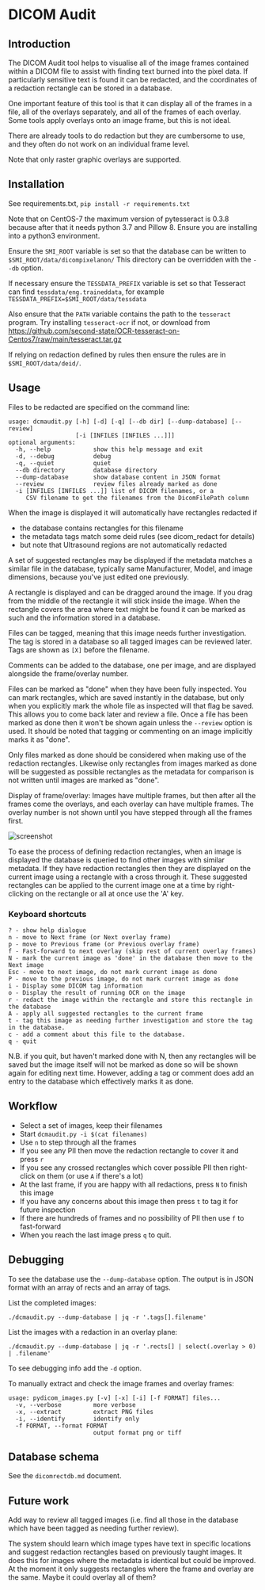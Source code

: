 # DICOM Audit

## Introduction

The DICOM Audit tool helps to visualise all of the image frames contained
within a DICOM file to assist with finding text burned into the pixel data.
If particularly sensitive text is found it can be redacted, and the
coordinates of a redaction rectangle can be stored in a database.

One important feature of this tool is that it can display all of the frames
in a file, all of the overlays separately, and all of the frames of each overlay.
Some tools apply overlays onto an image frame, but this is not ideal.

There are already tools to do redaction but they are cumbersome to use,
and they often do not work on an individual frame level.

Note that only raster graphic overlays are supported.

## Installation

See requirements.txt, `pip install -r requirements.txt`

Note that on CentOS-7 the maximum version of pytesseract is 0.3.8
because after that it needs python 3.7 and Pillow 8. Ensure you are
installing into a python3 environment.

Ensure the `SMI_ROOT` variable is set so that the database can be
written to `$SMI_ROOT/data/dicompixelanon/` This directory can be
overridden with the `--db` option.

If necessary ensure the `TESSDATA_PREFIX` variable is set so that
Tesseract can find `tessdata/eng.traineddata`, for example
`TESSDATA_PREFIX=$SMI_ROOT/data/tessdata`

Also ensure that the `PATH` variable contains the path to the `tesseract`
program.  Try installing `tesseract-ocr` if not, or download from
https://github.com/second-state/OCR-tesseract-on-Centos7/raw/main/tesseract.tar.gz

If relying on redaction defined by rules then ensure the rules are
in `$SMI_ROOT/data/deid/`.

## Usage

Files to be redacted are specified on the command line:

```
usage: dcmaudit.py [-h] [-d] [-q] [--db dir] [--dump-database] [--review]
                   [-i [INFILES [INFILES ...]]]
optional arguments:
  -h, --help            show this help message and exit
  -d, --debug           debug
  -q, --quiet           quiet
  --db directory        database directory
  --dump-database       show database content in JSON format
  --review              review files already marked as done
  -i [INFILES [INFILES ...]] list of DICOM filenames, or a
     CSV filename to get the filenames from the DicomFilePath column
```

When the image is displayed it will automatically have rectangles redacted if
* the database contains rectangles for this filename
* the metadata tags match some deid rules (see dicom_redact for details)
* but note that Ultrasound regions are not automatically redacted

A set of suggested rectangles may be displayed if the metadata matches
a similar file in the database, typically same Manufacturer, Model, and
image dimensions, because you've just edited one previously.

A rectangle is displayed and can be dragged around the image.
If you drag from the middle of the rectangle it will stick inside the image.
When the rectangle covers the area where text might be found it can be
marked as such and the information stored in a database.

Files can be tagged, meaning that this image needs further investigation.
The tag is stored in a database so all tagged images can be reviewed later.
Tags are shown as `[X]` before the filename.

Comments can be added to the database, one per image, and are displayed
alongside the frame/overlay number.

Files can be marked as "done" when they have been fully inspected.
You can mark rectangles, which are saved instantly in the database, but
only when you explicitly mark the whole file as inspected will that
flag be saved.  This allows you to come back later and review a file.
Once a file has been marked as done then it won't be shown again
unless the `--review` option is used. It should be noted that tagging
or commenting on an image implicitly marks it as "done".

Only files marked as done should be considered when making use of
the redaction rectangles. Likewise only rectangles from images marked
as done will be suggested as possible rectangles as the metadata
for comparison is not written until images are marked as "done".

Display of frame/overlay:
Images have multiple frames, but then after all the frames come the overlays, and
each overlay can have multiple frames.
The overlay number is not shown until you have stepped through all the frames first.

![screenshot](../resources/images/dcmaudit.png)

To ease the process of defining redaction rectangles, when an image is
displayed the database is queried to find other images with similar metadata.
If they have redaction rectangles then they are displayed on the current image
using a rectangle with a cross through it. These suggested rectangles can be
applied to the current image one at a time by right-clicking on the rectangle
or all at once use the 'A' key.

### Keyboard shortcuts

```
? - show help dialogue
n - move to Next frame (or Next overlay frame)
p - move to Previous frame (or Previous overlay frame)
f - Fast-forward to next overlay (skip rest of current overlay frames)
N - mark the current image as 'done' in the database then move to the Next image
Esc - move to next image, do not mark current image as done
P - move to the previous image, do not mark current image as done
i - Display some DICOM tag information
o - Display the result of running OCR on the image
r - redact the image within the rectangle and store this rectangle in the database
A - apply all suggested rectangles to the current frame
t - tag this image as needing further investigation and store the tag in the database.
c - add a comment about this file to the database.
q - quit
```
N.B. if you quit, but haven't marked done with N, then any rectangles
will be saved but the image itself will not be marked as done so will
be shown again for editing next time. However, adding a tag or comment
does add an entry to the database which effectively marks it as done.

## Workflow

* Select a set of images, keep their filenames
* Start `dcmaudit.py -i $(cat filenames)`
* Use `n` to step through all the frames
* If you see any PII then move the redaction rectangle to cover it and press `r`
* If you see any crossed rectangles which cover possible PII then right-click on them (or use `A` if there's a lot)
* At the last frame, if you are happy with all redactions, press `N` to finish this image
* If you have any concerns about this image then press `t` to tag it for future inspection
* If there are hundreds of frames and no possibility of PII then use `f` to fast-forward
* When you reach the last image press `q` to quit.

## Debugging

To see the database use the `--dump-database` option. The output is in JSON format
with an array of rects and an array of tags.

List the completed images:
```
./dcmaudit.py --dump-database | jq -r '.tags[].filename'
```

List the images with a redaction in an overlay plane:
```
./dcmaudit.py --dump-database | jq -r '.rects[] | select(.overlay > 0) | .filename'
```

To see debugging info add the `-d` option.

To manually extract and check the image frames and overlay frames:

```
usage: pydicom_images.py [-v] [-x] [-i] [-f FORMAT] files...
  -v, --verbose         more verbose
  -x, --extract         extract PNG files
  -i, --identify        identify only
  -f FORMAT, --format FORMAT
                        output format png or tiff
```

## Database schema

See the `dicomrectdb.md` document.

## Future work

Add way to review all tagged images (i.e. find all those in the database which have been tagged as needing further review).

The system should learn which image types have text in specific locations
and suggest redaction rectangles based on previously taught images.
It does this for images where the metadata is identical but could be improved.
At the moment it only suggests rectangles where the frame and overlay are the same.
Maybe it could overlay all of them?

